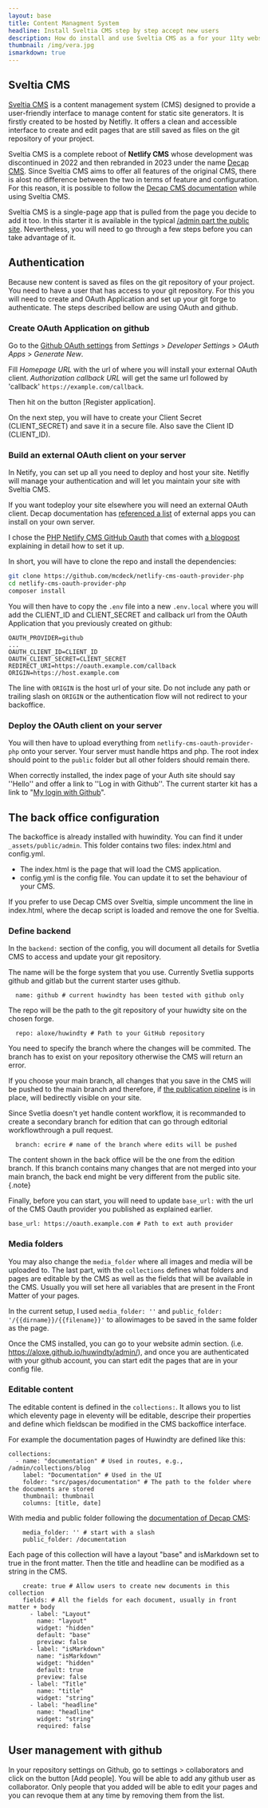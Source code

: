 ```yaml
---
layout: base
title: Content Managment System
headline: Install Sveltia CMS step by step accept new users
description: How do install and use Sveltia CMS as a for your 11ty website
thumbnail: /img/vera.jpg
ismarkdown: true
---
```


## Sveltia CMS

[Sveltia CMS](https://github.com/sveltia/sveltia-cms) is a content management system (CMS) designed to provide a user-friendly interface to manage content for static site generators. It is firstly created to be hosted by Netifly. It offers a clean and accessible interface to create and edit pages that are still saved as files on the git repository of your project.

Sveltia CMS is a complete reboot of **Netlify CMS** whose development was discontinued in 2022 and then rebranded in 2023 under the name [Decap CMS](https://decapcms.org/). Since Sveltia CMS aims to offer all features of the original CMS, there is alost no difference between the two in terms of feature and configuration. For this reason, it is possible to follow the [Decap CMS documentation](https://decapcms.org/docs/basic-steps/) while using Sveltia CMS.

Sveltia CMS is a single-page app that is pulled from the page you decide to add it too. In this starter it is available in the typical [/admin part the public site](https://aloxe.github.io/huwindty/admin/). Nevertheless, you will need to go through a few steps before you can take advantage of it.

## Authentication

Because new content is saved as files on the git repository of your project. You need to have a user that has access to your git repository. For this you will need to create and OAuth Application and set up your git forge to authenticate. The steps described bellow are using OAuth and github.

### Create OAuth Application on github

Go to the [Github OAuth settings](https://github.com/settings/applications/new) from _Settings_ > _Developer Settings_ > _OAuth Apps_ > _Generate New_.

Fill _Homepage URL_ with the url of where you will install your external OAuth client. _Authorization callback URL_ will get the same url followed by 'callback' `https://example.com/callback`.

Then hit on the button \[Register application].

On the next step, you will have to create your Client Secret (CLIENT_SECRET) and save it in a secure file. Also save the Client ID (CLIENT_ID).

### Build an external OAuth client on your server

In Netify, you can set up all you need to deploy and host your site. Netifly will manage your authentication and will let you maintain your site with Sveltia CMS.

If you want todeploy your site elsewhere you will need an external OAuth client. Decap documentation has [referenced a list](https://decapcms.org/docs/external-oauth-clients/) of external apps you can install on your own server.

I chose the [PHP Netlify CMS GitHub Oauth](https://github.com/mcdeck/netlify-cms-oauth-provider-php) that comes with [a blogpost](https://www.van-porten.de/blog/2021/01/netlify-auth-provider/) explaining in detail how to set it up.

In short, you will have to clone the repo and install the dependencies:

```bash
git clone https://github.com/mcdeck/netlify-cms-oauth-provider-php
cd netlify-cms-oauth-provider-php
composer install
```

You will then have to copy the `.env` file into a new `.env.local` where you will add the CLIENT_ID and CLIENT_SECRET and callback url from the OAuth Application that you previously created on github:

```
OAUTH_PROVIDER=github
...
OAUTH_CLIENT_ID=CLIENT_ID
OAUTH_CLIENT_SECRET=CLIENT_SECRET
REDIRECT_URI=https://oauth.example.com/callback
ORIGIN=https://host.example.com
```
The line with `ORIGIN` is the host url of your site. Do not include any path or trailing slash on `ORIGIN` or the authentication flow will not redirect to your backoffice.

### Deploy the OAuth client on your server

You will then have to upload everything from `netlify-cms-oauth-provider-php` onto your server. Your server must handle https and php. The root index should point to the `public` folder but all other folders should remain there.

When correctly installed, the index page of your Auth site should say ''Hello'' and offer a link to ''Log in with Github''. The current starter kit has a link to "[My login with Github](https://auth.xn--4lj4bfp6d.eu.org/auth)".

## The back office configuration

The backoffice is already installed with huwindity. You can find it under `_assets/public/admin`. This folder contains two files: index.html and config.yml.

- The index.html is the page that will load the CMS application.
- config.yml is the config file. You can update it to set the behaviour of your CMS. 

If you prefer to use Decap CMS over Sveltia, simple uncomment the line in index.html, where the decap script is loaded and remove the one for Sveltia.

### Define backend
In the `backend:` section of the config, you will document all details for Svetlia CMS to access and update your git repository.

The name will be the forge system that you use. Currently Svetlia supports github and gitlab but the current starter uses github.
```
  name: github # current huwindty has been tested with github only
```

The repo will be the path to the git repository of your huwidty site on the chosen forge.
```
  repo: aloxe/huwindty # Path to your GitHub repository
```

You need to specify the branch where the changes will be commited. The branch has to exist on your repository otherwise the CMS will return an error.

If you choose your main branch, all changes that you save in the CMS will be pushed to the main branch and therefore, if [the publication pipeline](https://aloxe.github.io/huwindty/documentation/ci/) is in place, will bedirectly visible on your site.

Since Svetlia doesn't yet handle content workflow, it is recommanded to create a secondary branch for edition that can go through editorial workflowthrough a pull request.
```
  branch: ecrire # name of the branch where edits will be pushed
```

The content shown in the back office will be the one from the edition branch. If this branch contains many changes that are not merged into your main branch, the back end might be very different from the public site.{.note}

Finally, before you can start, you will need to update `base_url:` with the url of the CMS Oauth provider you published as explained earlier.
```
base_url: https://oauth.example.com # Path to ext auth provider
```


### Media folders

You may also change the `media_folder` where all images and media will be uploaded to. The last part, with the `collections` defines what folders and pages are editable by the CMS as well as the fields that will be available in the CMS. Usually you will set here all variables that are present in the Front Matter of your pages.

In the current setup, I used `media_folder: ''` and `public_folder: '/{{dirname}}/{{filename}}'` to allowimages to be saved in the same folder as the page.

Once the CMS installed, you can go to your website admin section. (i.e. <https://aloxe.github.io/huwindty/admin/>), and once you are authenticated with your github account, you can start edit the pages that are in your config file.

### Editable content

The editable content is defined in the `collections:`. It allows you to list which eleventy page in eleventy will be editable, descripe their properties and define which fieldscan be modified in the CMS backoffice interface.

For example the documentation pages of Huwindty are defined like this:
```
collections:
  - name: "documentation" # Used in routes, e.g., /admin/collections/blog
    label: "Documentation" # Used in the UI
    folder: "src/pages/documentation" # The path to the folder where the documents are stored
    thumbnail: thumbnail
    columns: [title, date]
```

With media and public folder following the [documentation of Decap CMS](https://decapcms.org/docs/collection-folder/#media-and-public-folder):
```
    media_folder: '' # start with a slash
    public_folder: /documentation
```

Each page of this collection will have a layout "base" and isMarkdown set to true in the front matter. Then the title and headline can be modified as a string in the CMS.

```
    create: true # Allow users to create new documents in this collection
    fields: # All the fields for each document, usually in front matter + body
      - label: "Layout"
        name: "layout"
        widget: "hidden"
        default: "base"
        preview: false
      - label: "isMarkdown"
        name: "isMarkdown"
        widget: "hidden"
        default: true
        preview: false
      - label: "Title"
        name: "title"
        widget: "string"
      - label: "headline"
        name: "headline"
        widget: "string"
        required: false
```

## User management with github

In your repository settings on Github, go to settings > collaborators and click on the button \[Add people]. You will be able to add any github user as collaborator. Only people that you added will be able to edit your pages and you can revoque them at any time by removing them from the list.
